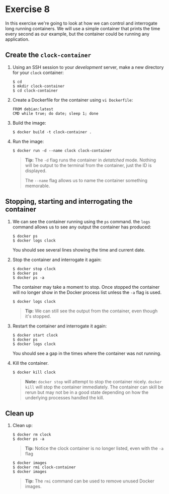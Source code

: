 # Exercise 8

In this exercise we're going to look at how we can control and interrogate long
running containers. We will use a simple container that prints the time every
second as our example, but the container could be running any application.

## Create the `clock-container`

1. Using an SSH session to your _development_ server, make a new directory for 
   your `clock` container:

   ```
   $ cd
   $ mkdir clock-container
   $ cd clock-container
   ```
    
3. Create a Dockerfile for the container using `vi Dockerfile`:

   ```
   FROM debian:latest    
   CMD while true; do date; sleep 1; done
   ```
    
4. Build the image:

   ```
   $ docker build -t clock-container .
   ```
    
5. Run the image:

   ```
   $ docker run -d --name clock clock-container
   ```

   > **Tip:** The `-d` flag runs the container in _detatched_ mode. Nothing
   > will be output to the terminal from the container, just the ID is
   > displayed.
   >
   > The `--name` flag allows us to name the container something memorable.
    
## Stopping, starting and interrogating the container
    
1. We can see the container running using the `ps` command. the `logs` command
   allows us to see any output the container has produced:

   ```
   $ docker ps
   $ docker logs clock
   ```
    
   You should see several lines showing the time and current date.
    
2. Stop the container and interrogate it again:

   ```
   $ docker stop clock
   $ docker ps
   $ docker ps -a
   ```
   
   The container may take a moment to stop. Once stopped the container will no 
   longer show in the Docker process list unless the `-a` flag is used.
   
   ```
   $ docker logs clock
   ```
   
   > **Tip:** We can still see the output from the container, even though it's
   > stopped.
   
3. Restart the container and interrogate it again:

   ```
   $ docker start clock
   $ docker ps
   $ docker logs clock
   ```
   
   You should see a gap in the times where the container was not running.
   
4. Kill the container.

   ```
   $ docker kill clock
   ```
    
   > **Note:** `docker stop` will attempt to stop the container nicely.
   > `docker kill` will stop the container immediately. The container can skill
   > be rerun but may not be in a good state depending on how the underlying
   > processes handled the kill.
   
## Clean up    
    
1. Clean up:

   ```
   $ docker rm clock
   $ docker ps -a
   ```
    
   > **Tip:** Notice the clock container is no longer listed, even with the `-a` 
   > flag
    
   ```
   $ docker images
   $ docker rmi clock-container
   $ docker images
   ```
    
   > **Tip:** The `rmi` command can be used to remove unused Docker images.
